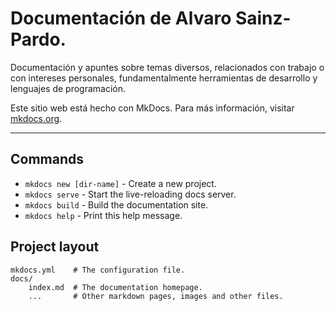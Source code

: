 # Documentación de Alvaro Sainz-Pardo.

Documentación y apuntes sobre temas diversos, relacionados con trabajo o con intereses personales, fundamentalmente herramientas de desarrollo y lenguajes de programación.

Este sitio web está hecho con MkDocs. Para más información, visitar  
[mkdocs.org](http://mkdocs.org).

---

## Commands

* `mkdocs new [dir-name]` - Create a new project.
* `mkdocs serve` - Start the live-reloading docs server.
* `mkdocs build` - Build the documentation site.
* `mkdocs help` - Print this help message.

## Project layout

    mkdocs.yml    # The configuration file.
    docs/
        index.md  # The documentation homepage.
        ...       # Other markdown pages, images and other files.
